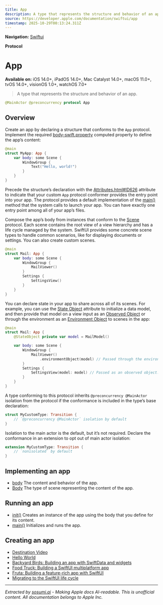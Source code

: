 ```yaml
---
title: App
description: A type that represents the structure and behavior of an app.
source: https://developer.apple.com/documentation/swiftui/app
timestamp: 2025-10-29T00:13:24.311Z
---
```


**Navigation:** [Swiftui](/documentation/swiftui)

**Protocol**

# App

**Available on:** iOS 14.0+, iPadOS 14.0+, Mac Catalyst 14.0+, macOS 11.0+, tvOS 14.0+, visionOS 1.0+, watchOS 7.0+

> A type that represents the structure and behavior of an app.

```swift
@MainActor @preconcurrency protocol App
```

## Overview

Create an app by declaring a structure that conforms to the `App` protocol. Implement the required [body-swift.property](/documentation/swiftui/app/body-swift.property) computed property to define the app’s content:

```swift
@main
struct MyApp: App {
    var body: some Scene {
        WindowGroup {
            Text("Hello, world!")
        }
    }
}
```

Precede the structure’s declaration with the [Attributes.html#ID626](https://docs.swift.org/swift-book/ReferenceManual/Attributes.html#ID626) attribute to indicate that your custom `App` protocol conformer provides the entry point into your app. The protocol provides a default implementation of the [main()](/documentation/swiftui/app/main()) method that the system calls to launch your app. You can have exactly one entry point among all of your app’s files.

Compose the app’s body from instances that conform to the [Scene](/documentation/swiftui/scene) protocol. Each scene contains the root view of a view hierarchy and has a life cycle managed by the system. SwiftUI provides some concrete scene types to handle common scenarios, like for displaying documents or settings. You can also create custom scenes.

```swift
@main
struct Mail: App {
    var body: some Scene {
        WindowGroup {
            MailViewer()
        }
        Settings {
            SettingsView()
        }
    }
}
```

You can declare state in your app to share across all of its scenes. For example, you can use the [State Object](/documentation/swiftui/stateobject) attribute to initialize a data model, and then provide that model on a view input as an [Observed Object](/documentation/swiftui/observedobject) or through the environment as an [Environment Object](/documentation/swiftui/environmentobject) to scenes in the app:

```swift
@main
struct Mail: App {
    @StateObject private var model = MailModel()

    var body: some Scene {
        WindowGroup {
            MailViewer()
                .environmentObject(model) // Passed through the environment.
        }
        Settings {
            SettingsView(model: model) // Passed as an observed object.
        }
    }
}
```

A type conforming to this protocol inherits `@preconcurrency @MainActor` isolation from the protocol if the conformance is included in the type’s base declaration:

```swift
struct MyCustomType: Transition {
    // `@preconcurrency @MainActor` isolation by default
}
```

Isolation to the main actor is the default, but it’s not required. Declare the conformance in an extension to opt out of main actor isolation:

```swift
extension MyCustomType: Transition {
    // `nonisolated` by default
}
```

## Implementing an app

- [body](/documentation/swiftui/app/body-swift.property) The content and behavior of the app.
- [Body](/documentation/swiftui/app/body-swift.associatedtype) The type of scene representing the content of the app.

## Running an app

- [init()](/documentation/swiftui/app/init()) Creates an instance of the app using the body that you define for its content.
- [main()](/documentation/swiftui/app/main()) Initializes and runs the app.

## Creating an app

- [Destination Video](/documentation/visionOS/destination-video)
- [Hello World](/documentation/visionOS/World)
- [Backyard Birds: Building an app with SwiftData and widgets](/documentation/swiftui/backyard-birds-sample)
- [Food Truck: Building a SwiftUI multiplatform app](/documentation/swiftui/food-truck-building-a-swiftui-multiplatform-app)
- [Fruta: Building a feature-rich app with SwiftUI](/documentation/AppClip/fruta-building-a-feature-rich-app-with-swiftui)
- [Migrating to the SwiftUI life cycle](/documentation/swiftui/migrating-to-the-swiftui-life-cycle)

---

*Extracted by [sosumi.ai](https://sosumi.ai) - Making Apple docs AI-readable.*
*This is unofficial content. All documentation belongs to Apple Inc.*
